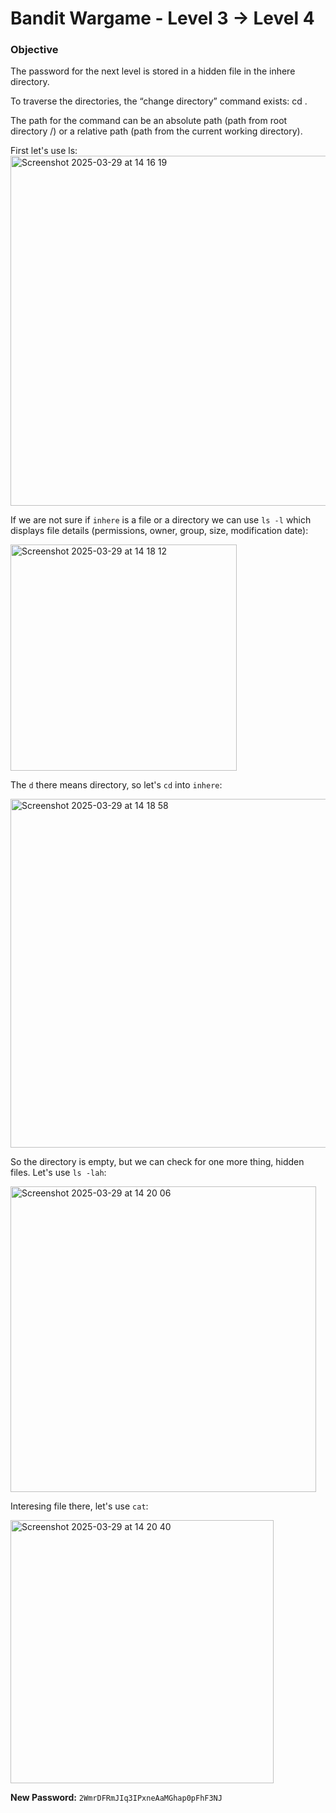 # Bandit Wargame - Level 3 -> Level 4

### Objective  
The password for the next level is stored in a hidden file in the inhere directory.

To traverse the directories, the “change directory” command exists: cd <path>.

The path for the command can be an absolute path (path from root directory /) or a relative path (path from the current working directory).

First let's use ls:
<img width="560" alt="Screenshot 2025-03-29 at 14 16 19" src="https://github.com/user-attachments/assets/edb48c68-9d3f-4a96-8c97-782ba83b7fa5" />

If we are not sure if `inhere` is a file or a directory we can use `ls -l` which displays file details (permissions, owner, group, size, modification date):

<img width="362" alt="Screenshot 2025-03-29 at 14 18 12" src="https://github.com/user-attachments/assets/1eed1c1c-687c-4ecd-8c11-3c35fbcff250" />

The `d` there means directory, so let's `cd` into `inhere`:

<img width="558" alt="Screenshot 2025-03-29 at 14 18 58" src="https://github.com/user-attachments/assets/c6293353-8711-4fe9-9b3e-fa8a3d11e04c" />

So the directory is empty, but we can check for one more thing, hidden files. Let's use `ls -lah`:

<img width="489" alt="Screenshot 2025-03-29 at 14 20 06" src="https://github.com/user-attachments/assets/50a08b20-fbc2-41a3-952c-9b83a67134bd" />

Interesing file there, let's use `cat`:

<img width="421" alt="Screenshot 2025-03-29 at 14 20 40" src="https://github.com/user-attachments/assets/04acb52f-7424-46dd-a050-9ce882931b9b" />

**New Password:** `2WmrDFRmJIq3IPxneAaMGhap0pFhF3NJ`
